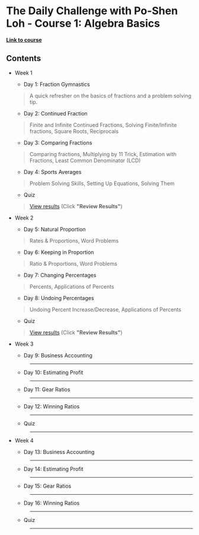 # The Daily Challenge with Po-Shen Loh - Course 1: Algebra Basics

**[Link to course](https://daily.poshenloh.com/courses/1-algebra-basics)**

## Contents

- Week 1
  - Day 1: Fraction Gymnastics
  > A quick refresher on the basics of fractions and a problem solving tip.
  - Day 2: Continued Fraction
  > Finite and Infinite Continued Fractions, Solving Finite/Infinite fractions, Square Roots, Reciprocals
  - Day 3: Comparing Fractions
  > Comparing fractions, Multiplying by 11 Trick, Estimation with Fractions, Least Common Denominator (LCD)
  - Day 4: Sports Averages
  > Problem Solving Skills, Setting Up Equations, Solving Them
  - Quiz
  > [View results](https://expii.onlinetests.app/assess.aspx?a=U1&guid=D700CB55C64E4FC7825C4781EC378D68) (Click **"Review Results"**)

- Week 2
    - Day 5: Natural Proportion
    > Rates & Proportions, Word Problems
    - Day 6: Keeping in Proportion
    > Ratio & Proportions, Word Problems
    - Day 7: Changing Percentages
    > Percents, Applications of Percents
    - Day 8: Undoing Percentages
    > Undoing Percent Increase/Decrease, Applications of Percents
    - Quiz
    > [View results](https://expii.onlinetests.app/assess.aspx?a=U1&guid=985B0C734C9D42C9BB128E74443FA447) (Click **"Review Results"**)
   
- Week 3
    - Day 9: Business Accounting
    > ---
    - Day 10: Estimating Profit
    > ---
    - Day 11: Gear Ratios
    > ---
    - Day 12: Winning Ratios
    > ---
    - Quiz
    > ---

- Week 4
    - Day 13: Business Accounting
    > ---
    - Day 14: Estimating Profit
    > ---
    - Day 15: Gear Ratios
    > ---
    - Day 16: Winning Ratios
    > ---
    - Quiz
    > ---
